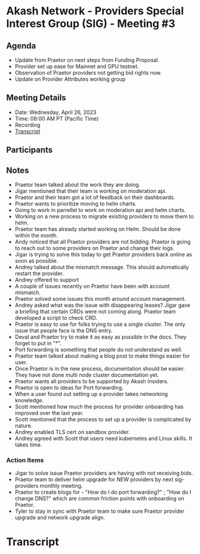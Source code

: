
# Akash Network - Providers Special Interest Group (SIG) - Meeting #3

## Agenda

- Update from Praetor on next steps from Funding Proposal.
- Provider set up ease for Mainnet and GPU testnet.
- Observation of Praetor providers not getting bid rights now.
- Update on Provider Attributes working group

## Meeting Details

- Date: Wednesday, April 26, 2023
- Time: 08:00 AM PT (Pacific Time)
- Recording
- [Transcript](#transcript)

## Participants





## Notes

- Praetor team talked about the work they are doing. 
- Jigar mentioned that their team is working on moderation api.
- Praetor and their team got a lot of feedback on their dashboards.
- Praetor wants to prioritize moving to helm charts. 
- Going to work in parrellel to work on moderation api and helm charts.
- Working on a new process to migrate existing providers to move them to helm.
- Praetor team has already started working on Helm. Should be done within the month. 
- Andy noticed that all Praetor providers are not bidding. Praetor is going to reach out to some providers on Praetor and change their logs.
- Jigar is trying to solve this today to get Praetor providers back online as soon as possible.
- Andrey talked about the mismatch message. This should automatically restart the provider. 
- Andrey offered to support 
- A couple of issues recently on Praetor have been with account mismatch. 
- Praetor solved some issues this month around account management. 
- Andrey asked what was the issue with disappearing leases? Jigar gave a briefing that certain CRDs were not coming along. Praetor team developed a script to check CRD.
- Praetor is easy to use for folks trying to use a single cluster. The only issue that people face is the DNS entry. 
- Deval and Praetor try to make it as easy as possible in the docs. They forget to put in "*". 
- Port forwarding is something that people do not understand as well. 
- Praetor team talked about making a blog post to make things easier for user. 
- Once Praetor is in the new process, documentation should be easier. They have not done multi node cluster documentation yet. 
- Praetor wants all providers to be supported by Akash Insiders. 
- Praetor is open to ideas for Port forwarding. 
- When a user found out setting up a provider takes networking knowledge. 
- Scott mentioned how much the process for provider onboarding has improved over the last year. 
- Scott mentioned that the process to set up a provider is complicated by nature.
- Andrey enabled TLS cert on sandbox provider. 
- Andrey agreed with Scott that users need kubernetes and Linux skills. It takes time. 




### Action Items

- Jigar to solve issue Praetor providers are having with not receiving bids. 
- Praetor team to deliver helm upgrade for NEW providers by next sig-providers monthly meeting.
- Praetor to create blogs for - "How do I do port forwarding?" ; "How do I change DNS?" which are common friction points with onboarding on Praetor.
- Tyler to stay in sync with Praetor team to make sure Praetor provider upgrade and network upgrade align. 




# **Transcript**
